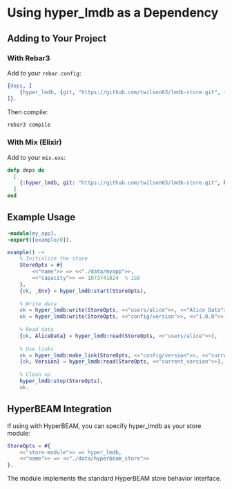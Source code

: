 # Using hyper_lmdb as a Dependency

## Adding to Your Project

### With Rebar3

Add to your `rebar.config`:

```erlang
{deps, [
    {hyper_lmdb, {git, "https://github.com/twilson63/lmdb-store.git", {branch, "main"}}}
]}.
```

Then compile:
```bash
rebar3 compile
```

### With Mix (Elixir)

Add to your `mix.exs`:

```elixir
defp deps do
  [
    {:hyper_lmdb, git: "https://github.com/twilson63/lmdb-store.git", branch: "main"}
  ]
end
```

## Example Usage

```erlang
-module(my_app).
-export([example/0]).

example() ->
    % Initialize the store
    StoreOpts = #{
        <<"name">> => <<"./data/myapp">>,
        <<"capacity">> => 1073741824  % 1GB
    },
    {ok, _Env} = hyper_lmdb:start(StoreOpts),
    
    % Write data
    ok = hyper_lmdb:write(StoreOpts, <<"users/alice">>, <<"Alice Data">>),
    ok = hyper_lmdb:write(StoreOpts, <<"config/version">>, <<"1.0.0">>),
    
    % Read data
    {ok, AliceData} = hyper_lmdb:read(StoreOpts, <<"users/alice">>),
    
    % Use links
    ok = hyper_lmdb:make_link(StoreOpts, <<"config/version">>, <<"current_version">>),
    {ok, Version} = hyper_lmdb:read(StoreOpts, <<"current_version">>),
    
    % Clean up
    hyper_lmdb:stop(StoreOpts),
    ok.
```

## HyperBEAM Integration

If using with HyperBEAM, you can specify hyper_lmdb as your store module:

```erlang
StoreOpts = #{
    <<"store-module">> => hyper_lmdb,
    <<"name">> => <<"./data/hyperbeam_store">>
}.
```

The module implements the standard HyperBEAM store behavior interface.